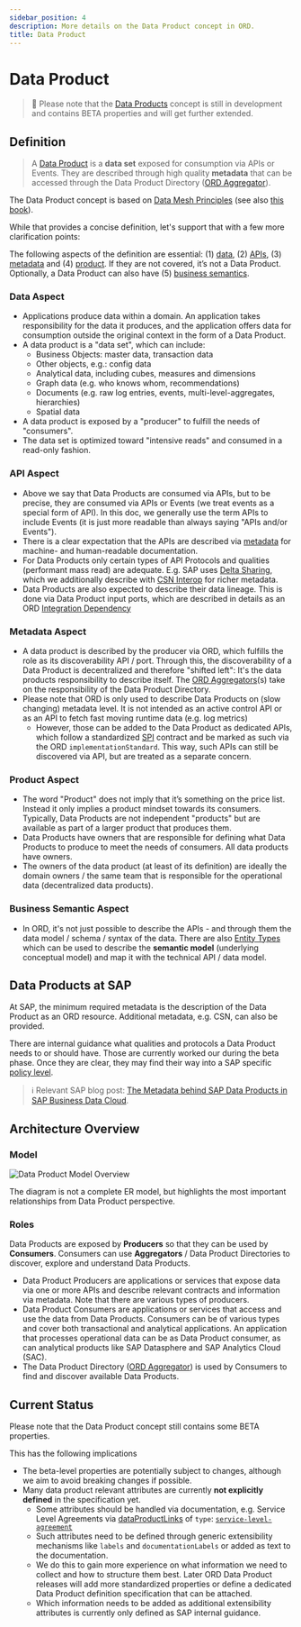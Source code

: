 ```yaml
---
sidebar_position: 4
description: More details on the Data Product concept in ORD.
title: Data Product
---
```


# Data Product

> 🚧 Please note that the [Data Products](../../spec-v1/interfaces/document#data-product) concept is still in development and contains <span className="feature-status-beta">BETA</span> properties and will get further extended.

## Definition

> A [Data Product](../../spec-v1/interfaces/document#data-product) is a **data set** exposed for consumption via APIs or Events.
> They are described through high quality **metadata** that can be accessed through the Data Product Directory ([ORD Aggregator](../../spec-v1/#ord-aggregator)).

The Data Product concept is based on [Data Mesh Principles](https://martinfowler.com/articles/data-mesh-principles.html) (see also [this book](https://www.thoughtworks.com/en-de/insights/books/data-mesh)).

While that provides a concise definition, let's support that with a few more clarification points:

The following aspects of the definition are essential: (1) [data](#data-aspect), (2) [APIs](#api-aspect), (3) [metadata](#metadata-aspect) and (4) [product](#product-aspect). If they are not covered, it’s not a Data Product. Optionally, a Data Product can also have (5) [business semantics](#business-semantic-aspect).

### Data Aspect

- Applications produce data within a domain. An application takes responsibility for the data it produces, and the application offers data for consumption outside the original context in the form of a Data Product.
- A data product is a "data set", which can include:
  - Business Objects: master data, transaction data
  - Other objects, e.g.: config data
  - Analytical data, including cubes, measures and dimensions
  - Graph data (e.g. who knows whom, recommendations)
  - Documents (e.g. raw log entries, events, multi-level-aggregates, hierarchies)
  - Spatial data
- A data product is exposed by a "producer" to fulfill the needs of "consumers".
- The data set is optimized toward "intensive reads" and consumed in a read-only fashion.

### API Aspect

- Above we say that Data Products are consumed via APIs, but to be precise, they are consumed via APIs or Events (we treat events as a special form of API). In this doc, we generally use the term APIs to include Events (it is just more readable than always saying "APIs and/or Events").
- There is a clear expectation that the APIs are described via [metadata](#metadata-aspect) for machine- and human-readable documentation.
- For Data Products only certain types of API Protocols and qualities (performant mass read) are adequate. E.g. SAP uses [Delta Sharing](https://github.com/delta-io/delta-sharing/blob/main/PROTOCOL.md), which we additionally describe with [CSN Interop](https://sap.github.io/csn-interop-specification/) for richer metadata.
- Data Products are also expected to describe their data lineage. This is done via Data Product input ports, which are described in details as an ORD [Integration Dependency](../../spec-v1/interfaces/document#integration-dependency)

### Metadata Aspect

- A data product is described by the producer via ORD, which fulfills the role as its discoverability API / port. Through this, the discoverability of a Data Product is decentralized and therefore "shifted left": It's the data products responsibility to describe itself. The [ORD Aggregators](../../spec-v1/#ord-aggregator)(s) take on the responsibility of the Data Product Directory.
- Please note that ORD is only used to describe Data Products on (slow changing) metadata level. It is not intended as an active control API or as an API to fetch fast moving runtime data (e.g. log metrics)
  - However, those can be added to the Data Product as dedicated APIs, which follow a standardized [SPI](https://en.wikipedia.org/wiki/Service_provider_interface) contract and be marked as such via the ORD `implementationStandard`. This way, such APIs can still be discovered via API, but are treated as a separate concern.

### Product Aspect

- The word "Product" does not imply that it’s something on the price list. Instead it only implies a product mindset towards its consumers. Typically, Data Products are not independent "products" but are available as part of a larger product that produces them.
- Data Products have owners that are responsible for defining what Data Products to produce to meet the needs of consumers. All data products have owners.
- The owners of the data product (at least of its definition) are ideally the domain owners / the same team that is responsible for the operational data (decentralized data products).

### Business Semantic Aspect

- In ORD, it's not just possible to describe the APIs - and through them the data model / schema / syntax of the data. There are also [Entity Types](../../spec-v1/interfaces/document#entity-type) which can be used to describe the **semantic model** (underlying conceptual model) and map it with the technical API / data model.

## Data Products at SAP

At SAP, the minimum required metadata is the description of the Data Product as an ORD resource. Additional metadata, e.g. CSN, can also be provided.

There are internal guidance what qualities and protocols a Data Product needs to or should have. Those are currently worked our during the beta phase. Once they are clear, they may find their way into a SAP specific [policy level](../../spec-extensions/policy-levels/index.mdx).

> ℹ Relevant SAP blog post: [The Metadata behind SAP Data Products in SAP Business Data Cloud](https://community.sap.com/t5/technology-blogs-by-sap/the-metadata-behind-sap-data-products-in-sap-business-data-cloud/ba-p/14016947).

## Architecture Overview

### Model

![Data Product Model Overview](/img/data-product-model.drawio.svg "Data Product Model Overview")

The diagram is not a complete ER model, but highlights the most important relationships from Data Product perspective.

### Roles

Data Products are exposed by **Producers** so that they can be used by **Consumers**. Consumers can use **Aggregators** / Data Product Directories to discover, explore and understand Data Products.

- Data Product Producers are applications or services that expose data via one or more APIs and describe relevant contracts and information via metadata. Note that there are various types of producers.
- Data Product Consumers are applications or services that access and use the data from Data Products. Consumers can be of various types and cover both transactional and analytical applications. An application that processes operational data can be as Data Product consumer, as can analytical products like SAP Datasphere and SAP Analytics Cloud (SAC).
- The Data Product Directory ([ORD Aggregator](../../spec-v1/#ord-aggregator)) is used by Consumers to find and discover available Data Products.

## Current Status

Please note that the Data Product concept still contains some <span className="feature-status-beta" title="This feature is in BETA status and subject to potential changes.">BETA</span> properties.

This has the following implications

- The beta-level properties are potentially subject to changes, although we aim to avoid breaking changes if possible.
- Many data product relevant attributes are currently **not explicitly defined** in the specification yet.
  - Some attributes should be handled via documentation, e.g. Service Level Agreements via [dataProductLinks](../../spec-v1/interfaces/document#data-product_dataproductlinks) of `type`: [`service-level-agreement`](../../spec-v1/interfaces/document#data-product-link_type)
  - Such attributes need to be defined through generic extensibility mechanisms like `labels` and `documentationLabels` or added as text to the documentation.
  - We do this to gain more experience on what information we need to collect and how to structure them best. Later ORD Data Product releases will add more standardized properties or define a dedicated Data Product definition specification that can be attached.
  - Which information needs to be added as additional extensibility attributes is currently only defined as SAP internal guidance.
